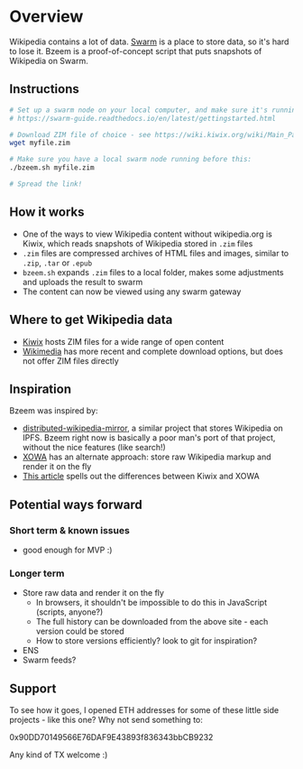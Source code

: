 # Overview

Wikipedia contains a lot of data.
[Swarm](https://swarm-gateways.net/bzz:/theswarm.eth/) is a place to store data, so it's hard to lose it.
Bzeem is a proof-of-concept script that puts snapshots of Wikipedia on Swarm.

## Instructions

```bash
# Set up a swarm node on your local computer, and make sure it's running:
# https://swarm-guide.readthedocs.io/en/latest/gettingstarted.html

# Download ZIM file of choice - see https://wiki.kiwix.org/wiki/Main_Page
wget myfile.zim

# Make sure you have a local swarm node running before this:
./bzeem.sh myfile.zim

# Spread the link!
```

## How it works

* One of the ways to view Wikipedia content without wikipedia.org is Kiwix, which reads snapshots of Wikipedia stored in `.zim` files
* `.zim` files are compressed archives of HTML files and images, similar to `.zip`, `.tar` or `.epub`
* `bzeem.sh` expands `.zim` files to a local folder, makes some adjustments and uploads the result to swarm
* The content can now be viewed using any swarm gateway

## Where to get Wikipedia data

* [Kiwix](https://wiki.kiwix.org/wiki/Main_Page) hosts ZIM files for a wide range of open content
* [Wikimedia](https://en.wikipedia.org/wiki/Wikipedia:Database_download) has more recent and complete download options, but does not offer ZIM files directly

## Inspiration

Bzeem was inspired by:

* [distributed-wikipedia-mirror](https://github.com/ipfs/distributed-wikipedia-mirror), a similar project that stores Wikipedia on IPFS. Bzeem right now is basically a poor man's port of that project, without the nice features (like search!)
* [XOWA](http://xowa.org/) has an alternate approach: store raw Wikipedia markup and render it on the fly
* [This article](https://lwn.net/Articles/601055/) spells out the differences between Kiwix and XOWA

## Potential ways forward

### Short term & known issues

* good enough for MVP :)

### Longer term

* Store raw data and render it on the fly
  * In browsers, it shouldn't be impossible to do this in JavaScript (scripts, anyone?)
  * The full history can be downloaded from the above site - each version could be stored
  * How to store versions efficiently? look to git for inspiration?
* ENS
* Swarm feeds?

## Support

To see how it goes, I opened ETH addresses for some of these little side
projects - like this one? Why not send something to:

0x90DD70149566E76DAF9E43893f836343bbCB9232

Any kind of TX welcome :)
